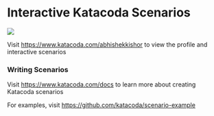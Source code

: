 # Interactive Katacoda Scenarios

[![](http://shields.katacoda.com/katacoda/abhishekkishor/count.svg)](https://www.katacoda.com/abhishekkishor "Get your profile on Katacoda.com")

Visit https://www.katacoda.com/abhishekkishor to view the profile and interactive scenarios

### Writing Scenarios
Visit https://www.katacoda.com/docs to learn more about creating Katacoda scenarios

For examples, visit https://github.com/katacoda/scenario-example
